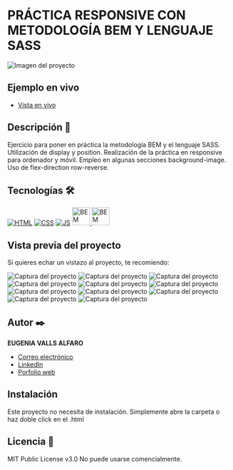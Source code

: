# PRÁCTICA RESPONSIVE CON METODOLOGÍA BEM Y LENGUAJE SASS

![Imagen del proyecto](https://raw.githubusercontent.com/eugeniavalls/practica4-puente/main/src/assets/screenshots/01.png)

## Ejemplo en vivo

- [Vista en vivo](https://eugeniavalls.github.io/practica4-puente/)

## Descripción 📑

Ejercicio para poner en práctica la metodología BEM y el lenguaje SASS.
Utilización de display y position.
Realización de la práctica en responsive para ordenador y móvil.
Empleo en algunas secciones background-image.
Uso de flex-direction row-reverse.

## Tecnologías 🛠

<!-- Iconos sacados de: https://github.com/hendrasob/badges/blob/master/README.md y https://github.com/alexandresanlim/Badges4-README.md-Profile -->

[![HTML](https://img.shields.io/badge/HTML5-E34F26?style=for-the-badge&logo=html5&logoColor=white)](https://es.wikipedia.org/wiki/HTML5)
[![CSS](https://img.shields.io/badge/CSS3-1572B6?style=for-the-badge&logo=css3&logoColor=white)](https://es.wikipedia.org/wiki/CSS)
[![JS](https://img.shields.io/badge/JavaScript-F7DF1E?style=for-the-badge&logo=javascript&logoColor=black)](https://es.wikipedia.org/wiki/JavaScript)
<a href="https://getbem.com/">
<img src="http://jennyknuth.com/wp-content/uploads/2018/03/BEM-1.png" target="_blank" rel="noreferrer" width="40" height="40" alt="BEM metodology">
<a href="https://sass-lang.com/">
<img src="https://upload.wikimedia.org/wikipedia/commons/thumb/9/96/Sass_Logo_Color.svg/2560px-Sass_Logo_Color.svg.png" target="_blank" rel="noreferrer" width="40" alt="BEM metodology">
</a>
</a>

## Vista previa del proyecto

Si quieres echar un vistazo al proyecto, te recomiendo:

![Captura del proyecto](https://raw.githubusercontent.com/eugeniavalls/practica4-puente/main/src/assets/screenshots/02.png)
![Captura del proyecto](https://raw.githubusercontent.com/eugeniavalls/practica4-puente/main/src/assets/screenshots/03.png)
![Captura del proyecto](https://raw.githubusercontent.com/eugeniavalls/practica4-puente/main/src/assets/screenshots/04.png)
![Captura del proyecto](https://raw.githubusercontent.com/eugeniavalls/practica4-puente/main/src/assets/screenshots/05.png)
![Captura del proyecto](https://raw.githubusercontent.com/eugeniavalls/practica4-puente/main/src/assets/screenshots/06.png)
![Captura del proyecto](https://raw.githubusercontent.com/eugeniavalls/practica4-puente/main/src/assets/screenshots/07.png)
![Captura del proyecto](https://raw.githubusercontent.com/eugeniavalls/practica4-puente/main/src/assets/screenshots/08.png)
![Captura del proyecto](https://raw.githubusercontent.com/eugeniavalls/practica4-puente/main/src/assets/screenshots/09.png)
![Captura del proyecto](https://raw.githubusercontent.com/eugeniavalls/practica4-puente/main/src/assets/screenshots/10.png)
![Captura del proyecto](https://raw.githubusercontent.com/eugeniavalls/practica4-puente/main/src/assets/screenshots/11.png)
![Captura del proyecto](https://raw.githubusercontent.com/eugeniavalls/practica4-puente/main/src/assets/screenshots/12.png)

## Autor ✒️

**EUGENIA VALLS ALFARO**

- [Correo electrónico](e.vallsalfaro@gmail.com)
- [LinkedIn](https://www.linkedin.com/in/eugenia-valls-alfaro-540b1a20a)
- [Porfolio web](https://tu-dominio.com/)

## Instalación

Este proyecto no necesita de instalación. Simplemente abre la carpeta o haz doble click en el .html

## Licencia 📄

MIT Public License v3.0
No puede usarse comencialmente.
